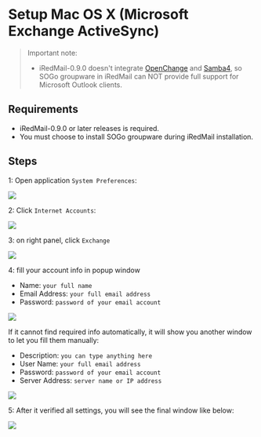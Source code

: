 # Setup Mac OS X (Microsoft Exchange ActiveSync)

> Important note:
>
> * iRedMail-0.9.0 doesn't integrate [OpenChange](http://www.openchange.org) and
>   [Samba4](http://www.samba.org), so SOGo groupware in iRedMail can NOT
>   provide full support for Microsoft Outlook clients.

## Requirements

* iRedMail-0.9.0 or later releases is required.
* You must choose to install SOGo groupware during iRedMail installation.

## Steps

1: Open application `System Preferences`:

![](./images/sogo/mac.system.preferences.png)

2: Click `Internet Accounts`:

![](./images/sogo/mac.internet.accounts.png)

3: on right panel, click `Exchange`

![](./images/sogo/mac.add.exchange.png)

4: fill your account info in popup window

* Name: `your full name`
* Email Address: `your full email address`
* Password: `password of your email account`

![](./images/sogo/mac.exchange.settings.1.png)

If it cannot find required info automatically, it will show you another window
to let you fill them manually:

* Description: `you can type anything here`
* User Name: `your full email address`
* Password: `password of your email account`
* Server Address: `server name or IP address`

![](./images/sogo/mac.exchange.settings.2.png)

5: After it verified all settings, you will see the final window like below:

![](./images/sogo/mac.exchange.png)
